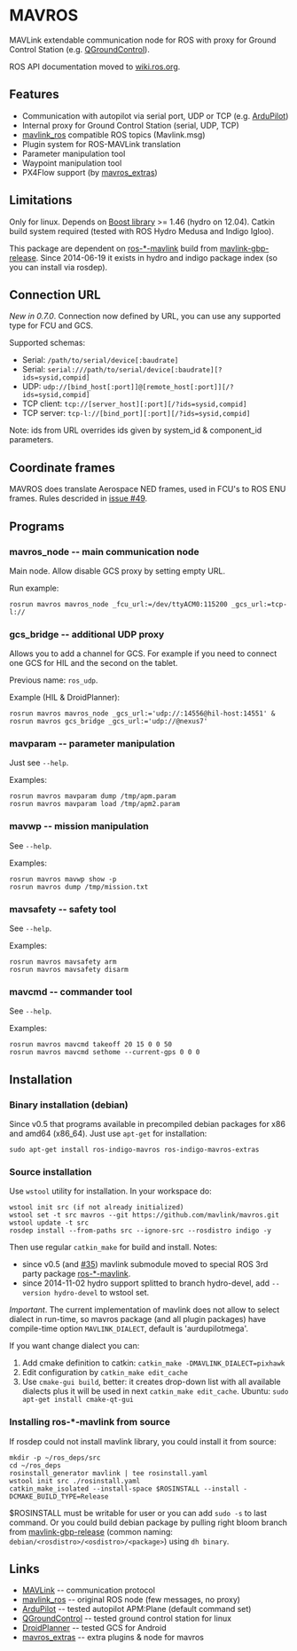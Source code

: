 MAVROS
======

MAVLink extendable communication node for ROS
with proxy for Ground Control Station (e.g. [QGroundControl][qgc]).

ROS API documentation moved to [wiki.ros.org][wiki].


Features
--------

  - Communication with autopilot via serial port, UDP or TCP (e.g. [ArduPilot][apm])
  - Internal proxy for Ground Control Station (serial, UDP, TCP)
  - [mavlink\_ros][mlros] compatible ROS topics (Mavlink.msg)
  - Plugin system for ROS-MAVLink translation
  - Parameter manipulation tool
  - Waypoint manipulation tool
  - PX4Flow support (by [mavros\_extras][mrext])


Limitations
-----------

Only for linux. Depends on [Boost library][boost] >= 1.46 (hydro on 12.04).
Catkin build system required (tested with ROS Hydro Medusa and Indigo Igloo).

This package are dependent on [ros-\*-mavlink][mlwiki] build from [mavlink-gbp-release][mlgbp].
Since 2014-06-19 it exists in hydro and indigo package index (so you can install via rosdep).


Connection URL
--------------

*New in 0.7.0*. Connection now defined by URL,
you can use any supported type for FCU and GCS.

Supported schemas:

  - Serial: `/path/to/serial/device[:baudrate]`
  - Serial: `serial:///path/to/serial/device[:baudrate][?ids=sysid,compid]`
  - UDP: `udp://[bind_host[:port]]@[remote_host[:port]][/?ids=sysid,compid]`
  - TCP client: `tcp://[server_host][:port][/?ids=sysid,compid]`
  - TCP server: `tcp-l://[bind_port][:port][/?ids=sysid,compid]`

Note: ids from URL overrides ids given by system\_id & component\_id parameters.


Coordinate frames
-----------------

MAVROS does translate Aerospace NED frames, used in FCU's to ROS ENU frames.
Rules descrided in [issue #49][iss49].


Programs
--------

### mavros\_node -- main communication node

Main node. Allow disable GCS proxy by setting empty URL.

Run example:

    rosrun mavros mavros_node _fcu_url:=/dev/ttyACM0:115200 _gcs_url:=tcp-l://


### gcs\_bridge -- additional UDP proxy

Allows you to add a channel for GCS.
For example if you need to connect one GCS for HIL and the second on the tablet.

Previous name: `ros_udp`.

Example (HIL & DroidPlanner):

    rosrun mavros mavros_node _gcs_url:='udp://:14556@hil-host:14551' &
    rosrun mavros gcs_bridge _gcs_url:='udp://@nexus7'


### mavparam -- parameter manipulation

Just see `--help`.

Examples:

    rosrun mavros mavparam dump /tmp/apm.param
    rosrun mavros mavparam load /tmp/apm2.param


### mavwp -- mission manipulation

See `--help`.

Examples:

    rosrun mavros mavwp show -p
    rosrun mavros dump /tmp/mission.txt


### mavsafety -- safety tool

See `--help`.

Examples:

    rosrun mavros mavsafety arm
    rosrun mavros mavsafety disarm


### mavcmd -- commander tool

See `--help`.

Examples:

    rosrun mavros mavcmd takeoff 20 15 0 0 50
    rosrun mavros mavcmd sethome --current-gps 0 0 0


Installation
------------

### Binary installation (debian)

Since v0.5 that programs available in precompiled debian packages for x86 and amd64 (x86\_64).
Just use `apt-get` for installation:

    sudo apt-get install ros-indigo-mavros ros-indigo-mavros-extras


### Source installation

Use `wstool` utility for installation. In your workspace do:

    wstool init src (if not already initialized)
    wstool set -t src mavros --git https://github.com/mavlink/mavros.git
    wstool update -t src
    rosdep install --from-paths src --ignore-src --rosdistro indigo -y

Then use regular `catkin_make` for build and install.
Notes:
  - since v0.5 (and [#35][iss35]) mavlink submodule moved to special ROS 3rd party package [ros-\*-mavlink][mlwiki].
  - since 2014-11-02 hydro support splitted to branch hydro-devel, add `--version hydro-devel` to wstool set.

*Important*. The current implementation of mavlink does not allow to select dialect in run-time,
so mavros package (and all plugin packages) have compile-time option `MAVLINK_DIALECT`, default is 'aurdupilotmega'.

If you want change dialect you can:

1. Add cmake definition to catkin: `catkin_make -DMAVLINK_DIALECT=pixhawk`
2. Edit configuration by `catkin_make edit_cache`
3. Use `cmake-gui build`, better: it creates drop-down list with all available dialects
   plus it will be used in next `catkin_make edit_cache`.
   Ubuntu: `sudo apt-get install cmake-qt-gui`


### Installing ros-\*-mavlink from source

If rosdep could not install mavlink library, you could install it from source:

    mkdir -p ~/ros_deps/src
    cd ~/ros_deps
    rosinstall_generator mavlink | tee rosinstall.yaml
    wstool init src ./rosinstall.yaml
    catkin_make_isolated --install-space $ROSINSTALL --install -DCMAKE_BUILD_TYPE=Release

$ROSINSTALL must be writable for user or you can add `sudo -s` to last command.
Or you could build debian package by pulling right bloom branch from [mavlink-gbp-release][mlgbp]
(common naming: `debian/<rosdistro>/<osdistro>/<package>`) using `dh binary`.


Links
-----

  - [MAVLink][ml] -- communication protocol
  - [mavlink\_ros][mlros] -- original ROS node (few messages, no proxy)
  - [ArduPilot][apm] -- tested autopilot APM:Plane (default command set)
  - [QGroundControl][qgc] -- tested ground control station for linux
  - [DroidPlanner][dp] -- tested GCS for Android
  - [mavros\_extras][mrext] -- extra plugins & node for mavros


[qgc]: http://qgroundcontrol.org/
[apm]: http://ardupilot.com/
[mlros]: https://github.com/mavlink/mavlink_ros
[boost]: http://www.boost.org/
[ml]: http://mavlink.org/mavlink/start
[dp]: https://github.com/arthurbenemann/droidplanner/
[mlgbp]: https://github.com/mavlink/mavlink-gbp-release
[iss35]: https://github.com/mavlink/mavros/issues/35
[iss49]: https://github.com/mavlink/mavros/issues/49
[wiki]: http://wiki.ros.org/mavros
[mrext]: https://github.com/mavlink/mavros/tree/master/mavros_extras
[mlwiki]: http://wiki.ros.org/mavlink
